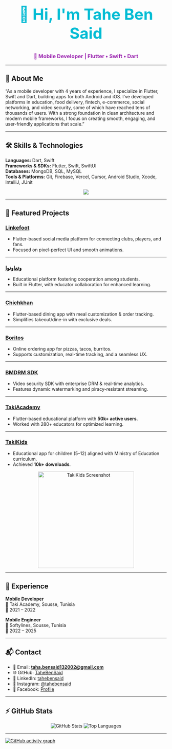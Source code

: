 <h1 align="center" style="font-size:48px; color:#00bcd4;">
  👋 Hi, I'm Tahe Ben Said
</h1>
<h3 align="center" style="color:#9c27b0;">
  🚀 Mobile Developer | Flutter • Swift • Dart
</h3>

---

## 🌟 About Me  

“As a mobile developer with 4 years of experience, I specialize in Flutter, Swift and Dart, building apps for both Android and iOS. I’ve developed platforms in education, food delivery, fintech, e-commerce, social networking, and video security, some of which have reached tens of thousands of users. With a strong foundation in clean architecture and modern mobile frameworks, I focus on creating smooth, engaging, and user-friendly applications that scale.”

---

## 🛠️ Skills & Technologies  

**Languages:** Dart, Swift  
**Frameworks & SDKs:** Flutter, Swift, SwiftUI  
**Databases:** MongoDB, SQL, MySQL  
**Tools & Platforms:** Git, Firebase, Vercel, Cursor, Android Studio, Xcode, IntelliJ, JUnit  

<p align="center">

  <img src="https://skillicons.dev/icons?i=dart,swift,flutter,mongodb,mysql,firebase,git,vercel,androidstudio,figma" />

</p>

---

## 📱 Featured Projects  

### [Linkefoot](https://play.google.com/store/apps/details?id=com.linkefoot.linkefootApp&hl=en)
- Flutter-based social media platform for connecting clubs, players, and fans.  
- Focused on pixel-perfect UI and smooth animations.  

---

### [وتعاونوا](https://play.google.com/store/apps/details?id=com.softylines.studenthelp)  
- Educational platform fostering cooperation among students.  
- Built in Flutter, with educator collaboration for enhanced learning.  

---

### [Chichkhan](https://play.google.com/store/apps/details?id=com.softylines.chichkhan)  
- Flutter-based dining app with meal customization & order tracking.  
- Simplifies takeout/dine-in with exclusive deals.  

---

### [Boritos](https://play.google.com/store/apps/details?id=com.digicoser.boritos)  
- Online ordering app for pizzas, tacos, burritos.  
- Supports customization, real-time tracking, and a seamless UX.  

---

### [BMDRM SDK](https://bmdrm.com/)  
- Video security SDK with enterprise DRM & real-time analytics.  
- Features dynamic watermarking and piracy-resistant streaming.  

---

### [TakiAcademy](https://play.google.com/store/apps/details?id=com.softylines.takiacademy&pli=1)  
- Flutter-based educational platform with **50k+ active users**.  
- Worked with 280+ educators for optimized learning.  

---

### [TakiKids](https://play.google.com/store/apps/details?id=com.takiacademy.takiacademykids&fbclid=iwar0k7yxggkdmihv9awawui-8wrde20n2ldolrzlod2mlz_68bltnbx0jogm)  
- Educational app for children (5–12) aligned with Ministry of Education curriculum.  
- Achieved **10k+ downloads**.  

<p align="center">
  <img src="./takikids2.webp" width="300" alt="TakiKids Screenshot"/>
</p>

---

## 💼 Experience  

**Mobile Developer**  
📍 Taki Academy, Sousse, Tunisia  
📅 2021 – 2022  

**Mobile Engineer**  
📍 Softylines, Sousse, Tunisia  
📅 2022 – 2025  

---

## 📬 Contact  

- 📧 Email: **taha.bensaid132002@gmail.com**  
- 🌐 GitHub: [TaheBenSaid](https://github.com/TaheBenSaid)  
- 💼 LinkedIn: [tahebensaid](https://www.linkedin.com/in/tahebensaid/)  
- 📸 Instagram: [@tahebensaid](https://www.instagram.com/tahebensaid/)  
- 📘 Facebook: [Profile](https://www.facebook.com/th.bn.s.yd.2025)  

---

## ⚡ GitHub Stats  

<p align="center">
  <img src="https://github-readme-stats.vercel.app/api?username=TaheBenSaid&show_icons=true&theme=tokyonight" alt="GitHub Stats" />
  <img src="https://github-readme-stats.vercel.app/api/top-langs/?username=TaheBenSaid&layout=compact&theme=tokyonight" alt="Top Languages" />
</p>

---

[![GitHub activity graph](https://github-readme-activity-graph.vercel.app/graph?username=TaheBenSaid&theme=tokyo-night)](https://github.com/ashutosh00710/github-readme-activity-graph)

